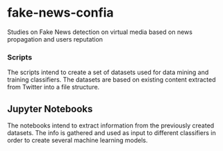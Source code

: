 # fake-news-confia
Studies on Fake News detection on virtual media based on news propagation and users reputation

### Scripts

The scripts intend to create a set of datasets used for data mining and training classifiers.
The datasets are based on existing content extracted from Twitter into a file structure.

## Jupyter Notebooks

The notebooks intend to extract information from the previously created datasets. 
The info is gathered and used as input to different classifiers in order to create several machine learning models.
